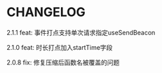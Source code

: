 # CHANGELOG
2.1.1
feat: 事件打点支持单次请求指定useSendBeacon

2.1.0
feat: 时长打点加入startTime字段

2.0.8
fix: 修复压缩后函数名被覆盖的问题